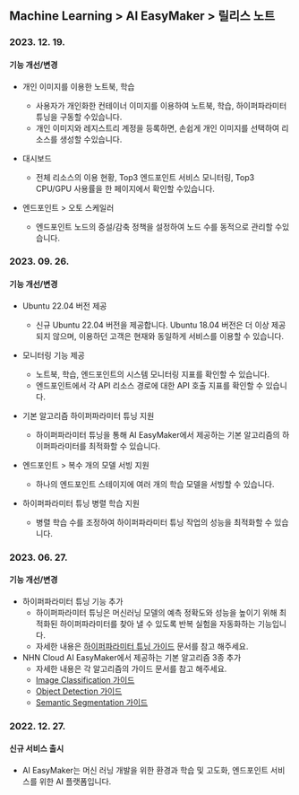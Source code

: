 ## Machine Learning > AI EasyMaker > 릴리스 노트

### 2023. 12. 19.

#### 기능 개선/변경 

* 개인 이미지를 이용한 노트북, 학습  
    * 사용자가 개인화한 컨테이너 이미지를 이용하여 노트북, 학습, 하이퍼파라미터 튜닝을 구동할 수있습니다.
    * 개인 이미지와 레지스트리 계정을 등록하면, 손쉽게 개인 이미지를 선택하여 리소스를 생성할 수있습니다. 

* 대시보드
    * 전체 리소스의 이용 현황, Top3 엔드포인트 서비스 모니터링, Top3 CPU/GPU 사용률을 한 페이지에서 확인할 수있습니다.

* 엔드포인트 > 오토 스케일러 
    * 엔드포인트 노드의 증설/감축 정책을 설정하여 노드 수를 동적으로 관리할 수있습니다. 

    

### 2023. 09. 26.

#### 기능 개선/변경 

* Ubuntu 22.04 버전 제공 
    * 신규 Ubuntu 22.04 버전을 제공합니다. Ubuntu 18.04 버전은 더 이상 제공되지 않으며, 이용하던 고객은 현재와 동일하게 서비스를 이용할 수 있습니다.

* 모니터링 기능 제공 
    * 노트북, 학습, 엔드포인트의 시스템 모니터링 지표를 확인할 수 있습니다.
    * 엔드포인트에서 각 API 리소스 경로에 대한 API 호출 지표를 확인할 수 있습니다.

* 기본 알고리즘 하이퍼파라미터 튜닝 지원 
    * 하이퍼파라미터 튜닝을 통해 AI EasyMaker에서 제공하는 기본 알고리즘의 하이퍼파라미터를 최적화할 수 있습니다. 

* 엔드포인트 > 복수 개의 모델 서빙 지원
    * 하나의 엔드포인트 스테이지에 여러 개의 학습 모델을 서빙할 수 있습니다.

* 하이퍼파라미터 튜닝 병렬 학습 지원
    * 병렬 학습 수를 조정하여 하이퍼파라미터 튜닝 작업의 성능을 최적화할 수 있습니다.


### 2023. 06. 27.

#### 기능 개선/변경

* 하이퍼파라미터 튜닝 기능 추가
    * 하이퍼파라미터 튜닝은 머신러닝 모델의 예측 정확도와 성능을 높이기 위해 최적화된 하이퍼파라미터를 찾아 낼 수 있도록 반복 실험을 자동화하는 기능입니다.
    * 자세한 내용은 [하이퍼파라미터 튜닝 가이드](./console-guide/#_18) 문서를 참고 해주세요.
* NHN Cloud AI EasyMaker에서 제공하는 기본 알고리즘 3종 추가
    * 자세한 내용은 각 알고리즘의 가이드 문서를 참고 해주세요.
    * [Image Classification 가이드](./algorithm-guide/#image-classification)
    * [Object Detection 가이드](./algorithm-guide/#object-detection)
    * [Semantic Segmentation 가이드](./algorithm-guide/#semantic-segmentation)


### 2022. 12. 27.
#### 신규 서비스 출시 
* AI EasyMaker는 머신 러닝 개발을 위한 환경과 학습 및 고도화, 엔드포인트 서비스를 위한 AI 플랫폼입니다.